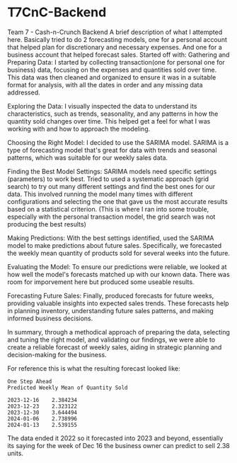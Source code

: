 # T7CnC-Backend
Team 7 - Cash-n-Crunch Backend
A brief description of what I attempted here. Basically tried to do 2 forecasting models, one for a personal account that helped plan for 
discretionary and necessary expenses. And one for a business account that helped forecast sales.
Started off with:
Gathering and Preparing Data: I started by collecting transaction(one for personal one for business) data, focusing on the expenses and quantities sold over time. This data was then cleaned and organized to ensure it was in a suitable format for analysis, with all the dates in order and any missing data addressed.

Exploring the Data: I visually inspected the data to understand its characteristics, such as trends, seasonality, and any patterns in how the quantity sold changes over time. This helped get a feel for what I was working with and how to approach the modeling.

Choosing the Right Model: I decided to use the SARIMA model. SARIMA is a type of forecasting model that's great for data with trends and seasonal patterns, which was suitable for our weekly sales data.

Finding the Best Model Settings: SARIMA models need specific settings (parameters) to work best. Tried to used a systematic approach (grid search) to try out many different settings and find the best ones for our data. This involved running the model many times with different configurations and selecting the one that gave us the most accurate results based on a statistical criterion. (This is where I ran into some trouble, especially with the personal transaction model, the grid search was not producing the best results)

Making Predictions: With the best settings identified, used the SARIMA model to make predictions about future sales. Specifically, we forecasted the weekly mean quantity of products sold for several weeks into the future.

Evaluating the Model: To ensure our predictions were reliable, we looked at how well the model's forecasts matched up with our known data. There was room for imporvement here but produced some useable results.

Forecasting Future Sales: Finally, produced forecasts for future weeks, providing valuable insights into expected sales trends. These forecasts help in planning inventory, understanding future sales patterns, and making informed business decisions.

In summary, through a methodical approach of preparing the data, selecting and tuning the right model, and validating our findings, we were able to create a reliable forecast of weekly sales, aiding in strategic planning and decision-making for the business.

For reference this is what the resulting forecast looked like:
    
    One Step Ahead
    Predicted Weekly Mean of Quantity Sold
  
    2023-12-16    2.384234
    2023-12-23    2.323122
    2023-12-30    3.644494
    2024-01-06    2.738996
    2024-01-13    2.539155

The data ended it 2022 so it forecasted into 2023 and beyond, essentially its saying for the week of Dec 16 the business owner can predict to sell 2.38 units.


